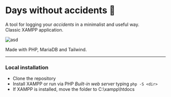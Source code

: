 # Days without accidents 🌚
  A tool for logging your *accidents* in a minimalist and useful way.\
  Classic XAMPP application.

![asd](https://res.cloudinary.com/cloudinary-service/image/upload/v1651143379/github/days-without-banners_o5q8gu.jpg)

  Made with PHP, MariaDB and Tailwind.

<hr>

### Local installation
- Clone the repository
- Install XAMPP or run via PHP *Built-in web server* typing `php -S <dir>`
- If XAMPP is installed, move the folder to C:\xampp\htdocs
